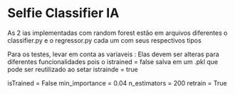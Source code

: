 # Selfie Classifier IA

As 2 ias implementadas com random forest estão em arquivos diferentes
o classifier.py e o regressor.py cada um com seus respectivos tipos

Para os testes, levar em conta as variaveis :
Elas devem ser alteras para diferentes funcionalidades pois 
o istrained = false salva em um .pkl que pode ser reutilizado ao setar istrainde = true

isTrained = False
min_importance = 0.04
n_estimators = 200
retrain = True

